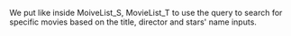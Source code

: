 We put like inside MoiveList_S, MovieList_T to use the query to search for specific movies based on the title, director and stars' name inputs.
